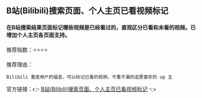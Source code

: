 ## B站(Bilibili)搜索页面、个人主页已看视频标记

#### 在B站搜索结果页面标记哪些视频是已经看过的，直观区分已看和未看的视频。已增加个人主页各页面支持。

推荐指数：⭐⭐⭐⭐

推荐理由：

    Bilibili 重度用户的福音，可以标记已看的视频，不重不漏的追更喜欢的 up 主

官方链接：👉 [B站(Bilibili)搜索页面、个人主页已看视频标记](
https://greasyfork.org/zh-CN/scripts/374894-b%E7%AB%99-bilibili-%E6%90%9C%E7%B4%A2%E9%A1%B5%E9%9D%A2-%E4%B8%AA%E4%BA%BA%E4%B8%BB%E9%A1%B5%E5%B7%B2%E7%9C%8B%E8%A7%86%E9%A2%91%E6%A0%87%E8%AE%B0
) 👈
















